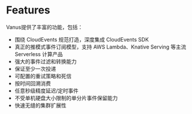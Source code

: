 # Features

Vanus提供了丰富的功能，包括：

- 围绕 CloudEvents 规范打造，深度集成 CloudEvents SDK
- 真正的推模式事件订阅模型，支持 AWS Lambda、Knative Serving 等主流 Serverless 计算产品
- 强大的事件过滤和转换能力
- 保证至少一次投递
- 可配置的重试策略和死信
- 按时间回溯消费
- 任意秒级精度延迟/定时事件
- 不受单机硬盘大小限制的单分片事件保留能力
- 快速无缝的集群扩展性

